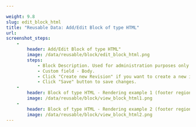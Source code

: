```yaml
---

weight: 9.8
slug: edit_block_html
title: "Reusable Data: Add/Edit Block of type HTML"
url:    
screenshot_steps:
    -
        header: Add/Edit Block of type HTML"
        image: /data/reusable/block/edit_block_html.png
        steps:
            - Block Description. Used for administration purposes only.
            - Custom field - Body.
            - Click "Create new Revision" if you want to create a new instance for this item.
            - Click "Save" button to save changes.
    -
        header: Block of type HTML - Rendering example 1 (footer region)"
        image: /data/reusable/block/view_block_html1.png
    -
        header: Block of type HTML - Rendering example 2 (footer region)"
        image: /data/reusable/block/view_block_html2.png
---
```


